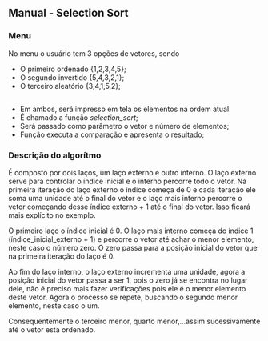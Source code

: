 
## Manual - Selection Sort

### Menu

No menu o usuário tem 3 opções de vetores, sendo
- O primeiro ordenado {1,2,3,4,5};
- O segundo invertido {5,4,3,2,1};
- O terceiro aleatório {3,4,1,5,2};

## 

- Em ambos, será impresso em tela os elementos na ordem atual.
- É chamado a função *selection_sort*;
- Será passado como parâmetro o vetor e número de elementos;
- Função executa a comparação e apresenta o resultado;

### Descrição do algorítmo

É composto por dois laços, um laço externo e outro interno. O laço externo serve para controlar o índice inicial e o interno percorre todo o vetor. Na primeira iteração do laço externo o índice começa de 0 e cada iteração ele soma uma unidade até o final do vetor e o laço mais interno percorre o vetor começando desse índice externo + 1 até o final do vetor. Isso ficará mais explícito no exemplo.

O primeiro laço o índice inicial é 0. O laço mais interno começa do índice 1 (índice_inicial_externo + 1) e percorre o vetor até achar o menor elemento, neste caso o número zero. O zero passa para a posição inicial do vetor que na primeira iteração do laço é 0.

Ao fim do laço interno, o laço externo incrementa uma unidade, agora a posição inicial do vetor passa a ser 1, pois o zero já se encontra no lugar dele, não é preciso mais fazer verificações pois ele é o menor elemento deste vetor. Agora o processo se repete, buscando o segundo menor elemento, neste caso o um.

Consequentemente o terceiro menor, quarto menor,...assim sucessivamente até o vetor está ordenado.
